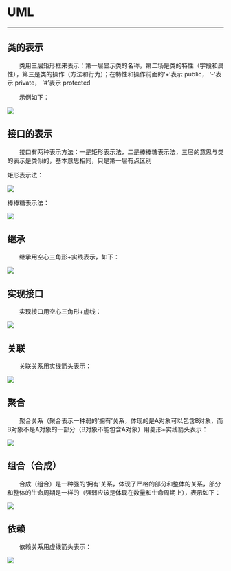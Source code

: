 # UML
****

## 类的表示
&ensp;&ensp;&ensp;&ensp;类用三层矩形框来表示：第一层显示类的名称，第二场是类的特性（字段和属性），第三是类的操作（方法和行为）；在特性和操作前面的‘+’表示 public， ‘-’表示 private， ‘#’表示 protected

&ensp;&ensp;&ensp;&ensp;示例如下：

![](./picture/1.jpg)

## 接口的表示
&ensp;&ensp;&ensp;&ensp;接口有两种表示方法：一是矩形表示法，二是棒棒糖表示法，三层的意思与类的表示是类似的，基本意思相同，只是第一层有点区别

矩形表示法：

![](./picture/2.jpg)

棒棒糖表示法：

![](./picture/3.jpg)

## 继承
&ensp;&ensp;&ensp;&ensp;继承用空心三角形+实线表示，如下：

![](./picture/4.jpg)

## 实现接口
&ensp;&ensp;&ensp;&ensp;实现接口用空心三角形+虚线：

![](./picture/5.jpg)

## 关联
&ensp;&ensp;&ensp;&ensp;关联关系用实线箭头表示：

![](./picture/6.jpg)

## 聚合
&ensp;&ensp;&ensp;&ensp;聚合关系（聚合表示一种弱的‘拥有’关系，体现的是A对象可以包含B对象，而B对象不是A对象的一部分（B对象不能包含A对象）用菱形+实线箭头表示：

![](./picture/7.jpg)

## 组合（合成）
&ensp;&ensp;&ensp;&ensp;合成（组合）是一种强的‘拥有’关系，体现了严格的部分和整体的关系，部分和整体的生命周期是一样的（强弱应该是体现在数量和生命周期上），表示如下：

![](./picture/9.jpg)

## 依赖
&ensp;&ensp;&ensp;&ensp;依赖关系用虚线箭头表示：

![](./picture/10.jpg)